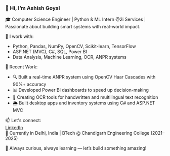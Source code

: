 ### 👋 Hi, I’m Ashish Goyal

🎓 Computer Science Engineer | Python & ML Intern @2i Services | Passionate about building smart systems with real-world impact.

🔧 I work with:
- Python, Pandas, NumPy, OpenCV, Scikit-learn, TensorFlow
- ASP.NET (MVC), C#, SQL, Power BI
- Data Analysis, Machine Learning, OCR, ANPR systems

💼 Recent Work:
- 🔍 Built a real-time ANPR system using OpenCV Haar Cascades with 90%+ accuracy
- 📊 Developed Power BI dashboards to speed up decision-making
- 🤖 Creating OCR tools for handwritten and multilingual text recognition
- 🌦️ Built desktop apps and inventory systems using C# and ASP.NET MVC

📫 Let's connect:  
[LinkedIn](https://www.linkedin.com/in/ashish-goyal-32113a309)  
📍 Currently in Delhi, India | BTech @ Chandigarh Engineering College (2021–2025)

🚀 Always curious, always learning — let’s build something amazing!


<!---
ashishgoyal2003/ashishgoyal2003 is a ✨ special ✨ repository because its `README.md` (this file) appears on your GitHub profile.
You can click the Preview link to take a look at your changes.
--->
